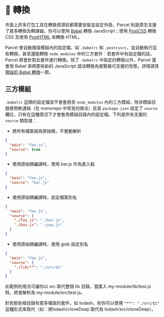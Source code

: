 # 🐠 轉換

市面上許多打包工具在轉換資源前都需要安裝並設定外掛，Parcel 則是原生支援了眾多轉換及轉譯器。你可以使用 [Babel](https://babeljs.io) 轉換 JavaScript；使用 [PostCSS](http://postcss.org) 轉換 CSS 及使用 [PostHTML](https://github.com/posthtml/posthtml) 來轉換 HTML。

Parcel 會自動搜尋模組內的設定檔，如 `.babelrc` 和 `.postcssrc`，並自動執行這些轉換，甚至還能轉換 `node_modules` 中的三方套件：若套件中有設定檔的話，Parcel 將會針對此套件進行轉換。除了 `.babelrc` 中指定的轉換以外，Parcel 還會用 Babel 來將那些新的 JavaScript 語法轉換為瀏覽器可支援的型態，詳情請見[預設的 Babel 轉換](javascript.html#預設的-babel-轉換)一節。

## 三方模組

`.babelrc` 這類的設定檔並不會套用至 `node_modules` 內的三方模組，除非模組目錄使用軟連結（在 monorepo 中常見的做法）且其 `package.json` 設定了 `source` 欄位，只有在這種情況下才會套用模組目錄內的設定檔。下列是所有支援的 `source` 類型值：

* 將所有檔案視為原始碼，不更動解析

```json
{
  "main": "foo.js",
  "source": true
}
```

* 使用原始碼編譯時，使用 bar.js 作為進入點

```json
{
  "main": "foo.js",
  "source": "bar.js"
}
```

* 使用原始碼編譯時，設定檔案別名

```json
{
  "main": "foo.js",
  "source": {
    "./foo.js": "./bar.js",
    "./baz.js": "./yay.js"
  }
}
```

* 使用原始碼編譯時，使用 glob 設定別名

```json
{
  "main": "foo.js",
  "source": {
    "./lib/**": "./src/$1"
  }
}
```

此範例的用法可讓你以 src 取代整個 lib 目錄，當匯入 my-module/lib/test.js 時，將會解析為 my-module/src/test.js。

針對那些根目錄有眾多檔案的套件，如 lodash，則你可以使用 `"**": "./src/$1"` 這種形式來取代（如：將lodash/cloneDeep 取代為 lodash/src/cloneDeep）。
